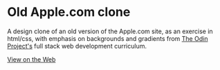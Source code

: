 # Old Apple.com clone

A design clone of an old version of the Apple.com site, as an exercise in html/css, with emphasis on backgrounds and gradients from [The Odin Project's](https://www.theodinproject.com/courses/html5-and-css3/lessons/building-with-backgrounds-and-gradients) full stack web development curriculum. 

[View on the Web]()